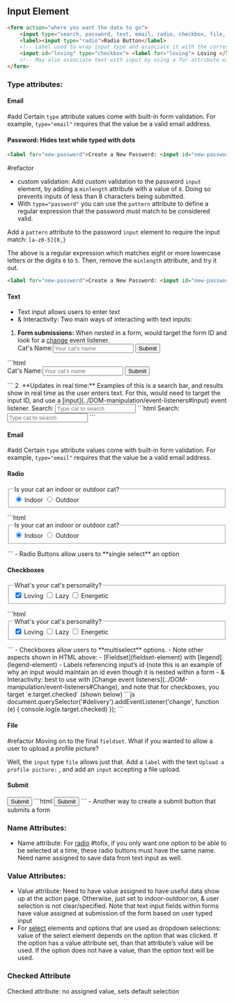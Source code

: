 ## Input Element
```html
<form action="where you want the data to go">
	<input type="search, password, text, email, radio, checkbox, file, submit" name="needed for processing data when it's sent to the form action location" placeholder="text that shows in the input field" required>
	<label><input type="radio">Radio Button</label> 
	<!-- Label used to wrap input type and associate it with the corresponding text -->
	<input id="loving" type="checkbox"> <label for="loving"> Loving </label>
	<!-- May also associate text with input by using a for attribute with the same value as the input's id -->
</form>
```

### Type attributes:
#### Email
#add
Certain `type` attribute values come with built-in form validation. For example, `type="email"` requires that the value be a valid email address.

#### Password: Hides text while typed with dots
```html
<label for="new-password">Create a New Password: <input id="new-password" type="password" minlength=8 required /></label>
```
#refactor 
- custom validation: 
Add custom validation to the password `input` element, by adding a `minlength` attribute with a value of `8`. Doing so prevents inputs of less than 8 characters being submitted.
- With `type="password"` you can use the `pattern` attribute to define a regular expression that the password must match to be considered valid.

Add a `pattern` attribute to the password `input` element to require the input match: `[a-z0-5]{8,}`

The above is a regular expression which matches eight or more lowercase letters or the digits `0` to `5`. Then, remove the `minlength` attribute, and try it out.
```html
<label for="new-password">Create a New Password: <input id="new-password" type="password" pattern="[a-z0-5]{8,}" required /></label>
```

#### Text
- Text input allows users to enter text 
- & Interactivity: Two main ways of interacting with text inputs:
1. **Form submissions:** When nested in a form, would target the form ID and look for a [change](../DOM-manipulation/event-listeners#Change) event listener.
	  <form id="cat-name" action="http://www.catphotoapp.com">
	<label>Cat's Name:<input type="text" name="catName" placeholder="Your cat's name" required> </label>
	<button>Submit</button>
</form>
```html
<form id="cat-name" action="http://www.catphotoapp.com">
	<label>Cat's Name:<input type="text" name="catName" placeholder="Your cat's name" required> </label>
	<button>Submit</button>
</form>
```
2. **Updates in real time:** Examples of this is a search bar, and results show in real time as the user enters text. For this, would need to target the input ID, and use a [input](../DOM-manipulation/event-listeners#Input) event listener. 
   <label>Search: <input id="cat-search" type="text" placeholder="Type cat to search"> </label>
   ```html
<label>Search: <input id="cat-search" type="text" placeholder="Type cat to search"> </label>
```

#### Email
#add
Certain `type` attribute values come with built-in form validation. For example, `type="email"` requires that the value be a valid email address.

#### Radio
<form action="http://www.catphotoapp.com">
	<fieldset>
		<legend>Is your cat an indoor or outdoor cat? </legend>
		<label><input id="indoor" type="radio" name="indoor-outdoor" value="indoor" checked> Indoor</label>
		<label><input id="outdoor" type="radio" name="indoor-outdoor" value="outdoor"> Outdoor</label>
	</fieldset>
</form>
```html
<form id="where-live" action="http://www.catphotoapp.com">
	<fieldset>
		<legend>Is your cat an indoor or outdoor cat? </legend>
		<label><input id="indoor" type="radio" name="indoor-outdoor" value="indoor" checked> Indoor</label>
		<label><input id="outdoor" type="radio" name="indoor-outdoor" value="outdoor"> Outdoor</label>
	</fieldset>
</form>
```
- Radio Buttons allow users to **single select** an option
  
#### Checkboxes
<form id="cat-personality">
	<fieldset>
		<legend>What's your cat's personality?</legend>
		<input id="loving" type="checkbox" name="personality" value="loving" checked> <label for="loving">Loving</label>
		<input id="lazy" type="checkbox" name="personality" value="lazy"> <label for="lazy">Lazy</label>
		<input id="energetic" type="checkbox" name="personality" value="energetic"> <label for="energetic"> Energetic</label>
	</fieldset>
</form>
```html
<form id="cat-personality" action="http://www.catphotoapp.com">
	<fieldset>
		<legend>What's your cat's personality?</legend>
		<input id="loving" type="checkbox" name="personality" value="loving" checked> <label for="loving">Loving</label>
		<input id="lazy" type="checkbox" name="personality" value="lazy"> <label for="lazy">Lazy</label>
		<input id="energetic" type="checkbox" name="personality" value="energetic"> <label for="energetic"> Energetic</label>
	</fieldset>
</form>
```
- Checkboxes allow users to **multiselect** options.
- Note other aspects shown in HTML above:
	- [Fieldset](fieldset-element) with [legend](legend-element)
	- Labels referencing input’s id (note this is an example of why an input would maintain an id even though it is nested within a form
- & Interactivity: best to use with [Change event listeners](../DOM-manipulation/event-listeners#Change), and note that for checkboxes, you target `e.target.checked` (shown below)
```js
document.querySelector('#delivery').addEventListener('change', function (e) { console.log(e.target.checked) });
```

#### File
#refactor 
Moving on to the final `fieldset`. What if you wanted to allow a user to upload a profile picture?

Well, the `input` type `file` allows just that. Add a `label` with the text `Upload a profile picture:` , and add an `input` accepting a file upload.

#### Submit
<input type="submit" value="Submit" />
```html
<input type="submit" value="Submit" />
```
- Another way to create a submit button that submits a form

### Name Attributes:
 - Name attribute: For [radio](#Radio) #tofix, if you only want one option to be able to be selected at a time, these radio buttons must have the same name. Need name assigned to save data from text input as well.

### Value Attributes:
- Value attribute: Need to have value assigned to have useful data show up at the action page. Otherwise, just set to indoor-outdoor:on, & user selection is not clear/specified. Note that text input fields within forms have value assigned at submission of the form based on user typed input
- For [select](select-element) elements and options that are used as dropdown selections: value of the select element depends on the option that was clicked. If the option has a value attribute set, than that attribute’s value will be used. If the option does not have a value, than the option text will be used. 

### Checked Attribute
 Checked attribute: no assigned value, sets default selection





